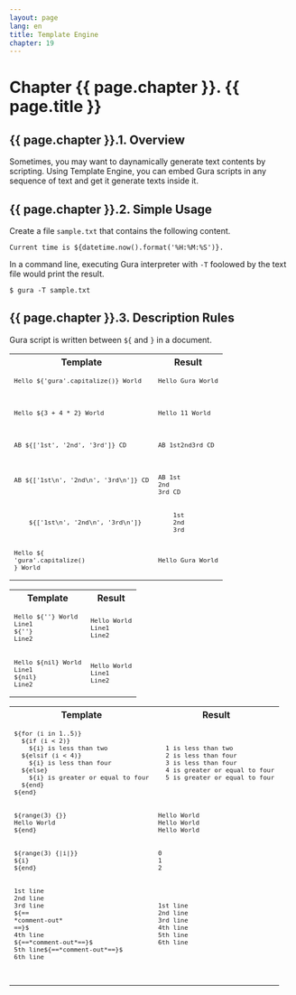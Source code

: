 ```yaml
---
layout: page
lang: en
title: Template Engine
chapter: 19
---
```


# Chapter {{ page.chapter }}. {{ page.title }}

## {{ page.chapter }}.1. Overview

Sometimes, you may want to daynamically generate text contents by scripting.
Using Template Engine, you can embed Gura scripts in any sequence of text
and get it generate texts inside it.

## {{ page.chapter }}.2. Simple Usage

Create a file `sample.txt` that contains the following content.

    Current time is ${datetime.now().format('%H:%M:%S')}.

In a command line, executing Gura interpreter with `-T` foolowed by the text file
would print the result.

    $ gura -T sample.txt


## {{ page.chapter }}.3. Description Rules

Gura script is written between `${` and `}` in a document.

<table>
<tr><th>Template</th><th>Result</th></tr>

<tr><td><code><pre
>Hello ${'gura'.capitalize()} World</pre>
</code></td><td><code><pre
>Hello Gura World</pre>
</code></td></tr>

<tr><td><code><pre
>Hello ${3 + 4 * 2} World</pre>
</code></td><td><code><pre
>Hello 11 World</pre>
</code></td></tr>

<tr><td><code><pre
>AB ${['1st', '2nd', '3rd']} CD</pre>
</code></td><td><code><pre
>AB 1st2nd3rd CD</pre>
</code></td></tr>

<tr><td><code><pre
>AB ${['1st\n', '2nd\n', '3rd\n']} CD</pre>
</code></td><td><code><pre
>AB 1st
2nd
3rd CD
</pre></code></td></tr>

<tr><td><code><pre
>    ${['1st\n', '2nd\n', '3rd\n']}
</pre></code></td><td><code><pre
>    1st
    2nd
    3rd
</pre></code></td></tr>

<tr><td><code><pre
>Hello ${
'gura'.capitalize()
} World
</pre></code></td><td><code><pre
>Hello Gura World</pre></code></td></tr>

</table>


<table>
<tr><th>Template</th><th>Result</th></tr>

<tr><td><code><pre
>Hello ${''} World
Line1
${''}
Line2
</pre></code></td><td><code><pre
>Hello World
Line1
Line2
</pre></code></td></tr>

<tr><td><code><pre
>Hello ${nil} World
Line1
${nil}
Line2
</pre></code></td><td><code><pre
>Hello World
Line1
Line2
</pre></code></td></tr>

</table>

<table>
<tr><th>Template</th><th>Result</th></tr>

<tr><td><code><pre
>${for (i in 1..5)}
  ${if (i < 2)}
    ${i} is less than two
  ${elsif (i < 4)}
    ${i} is less than four
  ${else}
    ${i} is greater or equal to four
  ${end}
${end}
</pre></code></td><td><code><pre
>  1 is less than two
  2 is less than four
  3 is less than four
  4 is greater or equal to four
  5 is greater or equal to four
</pre></code></td></tr>

<tr><td><code><pre
>${range(3) {}}
Hello World
${end}
</pre></code></td><td><code><pre
>Hello World
Hello World
Hello World
</pre></code></td></tr>

<tr><td><code><pre
>${range(3) {|i|}}
${i}
${end}
</pre></code></td><td><code><pre
>0
1
2
</pre></code></td></tr>

<tr><td><code><pre
>1st line
2nd line
3rd line
${==
*comment-out*
==}$
4th line
${==*comment-out*==}$
5th line${==*comment-out*==}$
6th line
</pre></code></td><td><code><pre
>1st line
2nd line
3rd line
4th line
5th line
6th line
</pre></code></td></tr>

<tr><td><code><pre
>
</pre></code></td><td><code><pre
>
</pre></code></td></tr>


</table>
